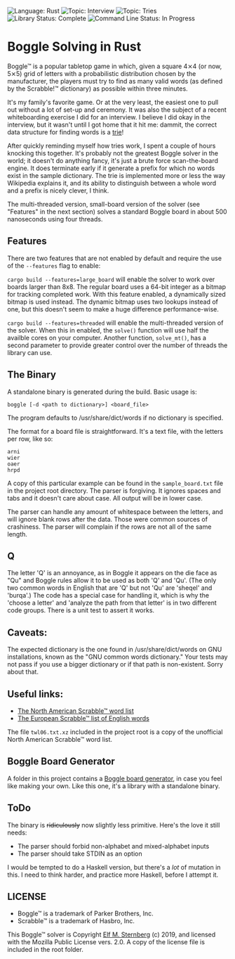 ![Language: Rust](https://img.shields.io/badge/language-Rust-green.svg)
![Topic: Interview](https://img.shields.io/badge/topic-Interview_Question-red.svg)
![Topic: Tries](https://img.shields.io/badge/topic-Tries-red.svg)
![Library Status: Complete](https://img.shields.io/badge/status-Library_Complete-green.svg)
![Command Line Status: In Progress](https://img.shields.io/badge/status-CLI_In_Progress-yellow.svg)

# Boggle Solving in Rust

Boggle™ is a popular tabletop game in which, given a square 4⨯4 (or now,
5⨯5) grid of letters with a probabilistic distribution chosen by the
manufacturer, the players must try to find as many valid words (as
defined by the Scrabble!™ dictionary) as possible within three minutes.

It's my family's favorite game.  Or at the very least, the easiest one
to pull out without a lot of set-up and ceremony.  It was also the
subject of a recent whiteboarding exercise I did for an interview.  I
believe I did okay in the interview, but it wasn't until I got home that
it hit me: dammit, the correct data structure for finding words is a
[trie](https://en.wikipedia.org/wiki/Trie)!

After quickly reminding myself how tries work, I spent a couple of hours
knocking this together.  It's probably not the greatest Boggle solver in
the world; it doesn't do anything fancy, it's just a brute force
scan-the-board engine. It does terminate early if it generate a prefix
for which no words exist in the sample dictionary.  The trie is
implemented more or less the way Wikipedia explains it, and its ability
to distinguish between a whole word and a prefix is nicely clever, I
think.

The multi-threaded version, small-board version of the solver (see
"Features" in the next section) solves a standard Boggle board in about
500 nanoseconds using four threads.

## Features

There are two features that are not enabled by default and require the
use of the `--features` flag to enable:

`cargo build --features=large_board` will enable the solver to work over
boards larger than 8x8.  The regular board uses a 64-bit integer as a
bitmap for tracking completed work.  With this feature enabled, a
dynamically sized bitmap is used instead.  The dynamic bitmap uses two
lookups instead of one, but this doesn't seem to make a huge difference
performance-wise.

`cargo build --features=threaded` will enable the multi-threaded version
of the solver.  When this in enabled, the `solve()` function will use
half the availble cores on your computer.  Another function,
`solve_mt()`, has a second parameter to provide greater control over the
number of threads the library can use.

## The Binary

A standalone binary is generated during the build.  Basic usage is:

`boggle [-d <path to dictionary>] <board_file>`

The program defaults to /usr/share/dict/words if no dictionary is
specified. 

The format for a board file is straightforward.  It's a text file,
with the letters per row, like so:

```
arni
wier
oaer
hrpd
```

A copy of this particular example can be found in the `sample_board.txt`
file in the project root directory.  The parser is forgiving. It ignores
spaces and tabs and it doesn't care about case.  All output will be in
lower case.

The parser can handle any amount of whitespace between the letters, and
will ignore blank rows after the data.  Those were common sources of
crashiness.  The parser will complain if the rows are not all of the
same length.

## Q

The letter 'Q' is an annoyance, as in Boggle it appears on the die face
as "Qu" and Boggle rules allow it to be used as both 'Q' and 'Qu'.  (The
only two common words in English that are 'Q' but not 'Qu' are 'sheqel'
and 'burqa'.)  The code has a special case for handling it, which is why
the 'choose a letter' and 'analyze the path from that letter' is in two
different code groups.  There is a unit test to assert it works.

## Caveats:

The expected dictionary is the one found in /usr/share/dict/words on GNU
installations, known as the "GNU common words dictionary."  Your tests
may not pass if you use a bigger dictionary or if that path is
non-existent.  Sorry about that.

## Useful links:

- [The North American Scrabble™ word list](https://www.wordgamedictionary.com/twl06/download/twl06.txt)
- [The European Scrabble™ list of English words](https://www.wordgamedictionary.com/sowpods/download/sowpods.txt)

The file `twl06.txt.xz` included in the project root is a
copy of the unofficial North American Scrabble™ word list.

## Boggle Board Generator

A folder in this project contains a [Boggle board
generator](./boggle-board-maker), in case you feel like making your own.
Like this one, it's a library with a standalone binary.

## ToDo

The binary is <s>ridiculously</s> now slightly less primitive.  Here's
the love it still needs:

- The parser should forbid non-alphabet and mixed-alphabet inputs
- The parser should take STDIN as an option

I would be tempted to do a Haskell version, but there's a *lot* of
mutation in this.  I need to think harder, and practice more Haskell,
before I attempt it.

## LICENSE 

- Boggle™ is a trademark of Parker Brothers, Inc.
- Scrabble™ is a trademark of Hasbro, Inc.

This Boggle™ solver is Copyright [Elf
M. Sternberg](https://elfsternberg.com) (c) 2019, and licensed with the
Mozilla Public License vers. 2.0.  A copy of the license file is
included in the root folder.

